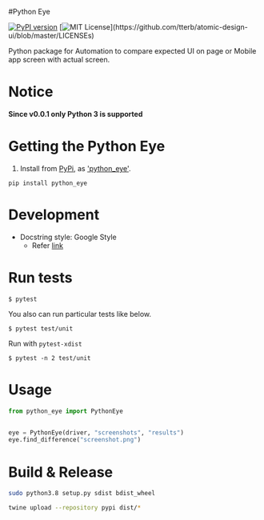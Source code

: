 #Python Eye

[![PyPI version](https://badge.fury.io/py/python-eye.svg)](https://badge.fury.io/py/python-eye)
[![MIT License](https://img.shields.io/apm/l/atomic-design-ui.svg?)](https://github.com/tterb/atomic-design-ui/blob/master/LICENSEs)

Python package for Automation to compare expected UI on page or Mobile app screen with actual screen.

# Notice

**Since v0.0.1 only Python 3 is supported**

# Getting the Python Eye

1. Install from [PyPi](https://pypi.org), as
['python_eye'](https://pypi.org/project/python-eye/).

```shell
pip install python_eye
```

# Development

- Docstring style: Google Style
    - Refer [link](https://sphinxcontrib-napoleon.readthedocs.io/en/latest/example_google.html)


# Run tests


```
$ pytest
```

You also can run particular tests like below.

```
$ pytest test/unit
```

Run with `pytest-xdist`

```
$ pytest -n 2 test/unit
```

# Usage

```python
from python_eye import PythonEye


eye = PythonEye(driver, "screenshots", "results")
eye.find_difference("screenshot.png")
```

# Build & Release 

```bash
sudo python3.8 setup.py sdist bdist_wheel

twine upload --repository pypi dist/*
```